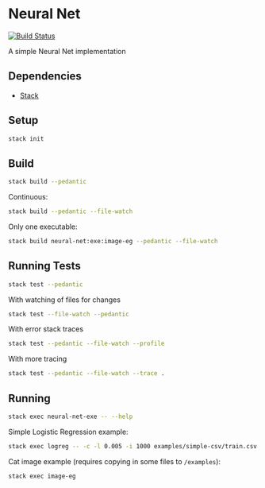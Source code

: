 # Neural Net

[![Build Status](https://travis-ci.org/danielholmes/neural-net.svg?branch=master)](https://travis-ci.org/danielholmes/neural-net)

A simple Neural Net implementation


## Dependencies

 - [Stack](https://www.haskellstack.org/)


## Setup
```bash
stack init
```


## Build
```bash
stack build --pedantic
```

Continuous:

```bash
stack build --pedantic --file-watch
```

Only one executable:

```bash
stack build neural-net:exe:image-eg --pedantic --file-watch
```


## Running Tests
```bash
stack test --pedantic
```

With watching of files for changes
```bash
stack test --file-watch --pedantic
```

With error stack traces
```bash
stack test --pedantic --file-watch --profile
```

With more tracing
```bash
stack test --pedantic --file-watch --trace .
```


## Running

```bash
stack exec neural-net-exe -- --help
```

Simple Logistic Regression example:

```bash
stack exec logreg -- -c -l 0.005 -i 1000 examples/simple-csv/train.csv examples/simple-csv/test.csv
```

Cat image example (requires copying in some files to `/examples`):

```bash
stack exec image-eg
```
